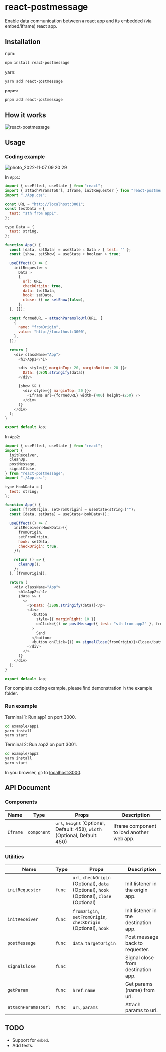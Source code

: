 # react-postmessage

Enable data communication between a react app and its embedded (via embed/iframe) react app.

## Installation

npm:

```sh
npm install react-postmessage
```

yarn:

```sh
yarn add react-postmessage
```

pnpm:

```sh
pnpm add react-postmessage
```

## How it works

![react-postmessage](https://user-images.githubusercontent.com/13924709/200339811-7e42552f-5d9c-405b-8a84-e9d61fdef313.png)

## Usage

### Coding example

![photo_2022-11-07 09 20 29](https://user-images.githubusercontent.com/13924709/200347186-5bb6e1ed-f592-4fd8-8d5f-efb5f798d46c.jpeg)

In `App1`:

```javascript
import { useEffect, useState } from "react";
import { attachParamsToUrl, Iframe, initRequester } from "react-postmessage";
import "./App.css";

const URL = "http://localhost:3001";
const testData = {
  test: "sth from app1",
};

type Data = {
  test: string,
};

function App() {
  const [data, setData] = useState < Data > { test: "" };
  const [show, setShow] = useState < boolean > true;

  useEffect(() => {
    initRequester <
      Data >
      {
        url: URL,
        checkOrigin: true,
        data: testData,
        hook: setData,
        close: () => setShow(false),
      };
  }, []);

  const formedURL = attachParamsToUrl(URL, [
    {
      name: "fromOrigin",
      value: "http://localhost:3000",
    },
  ]);

  return (
    <div className="App">
      <h1>App1</h1>

      <div style={{ marginTop: 20, marginBottom: 20 }}>
        Data: {JSON.stringify(data)}
      </div>

      {show && (
        <div style={{ marginTop: 20 }}>
          <Iframe url={formedURL} width={400} height={250} />
        </div>
      )}
    </div>
  );
}

export default App;
```

In `App2`:

```javascript
import { useEffect, useState } from "react";
import {
  initReceiver,
  cleanUp,
  postMessage,
  signalClose,
} from "react-postmessage";
import "./App.css";

type HookData = {
  test: string;
};

function App() {
  const [fromOrigin, setFromOrigin] = useState<string>("");
  const [data, setData] = useState<HookData>();

  useEffect(() => {
    initReceiver<HookData>({
      fromOrigin,
      setFromOrigin,
      hook: setData,
      checkOrigin: true,
    });

    return () => {
      cleanUp();
    };
  }, [fromOrigin]);

  return (
    <div className="App">
      <h1>App2</h1>
      {data && (
        <>
          <p>Data: {JSON.stringify(data)}</p>
          <div>
            <button
              style={{ marginRight: 10 }}
              onClick={() => postMessage({ test: "sth from app2" }, fromOrigin)}
            >
              Send
            </button>
            <button onClick={() => signalClose(fromOrigin)}>Close</button>
          </div>
        </>
      )}
    </div>
  );
}

export default App;
```

For complete coding example, please find demonstration in the example folder.

### Run example

Terminal 1: Run app1 on port 3000.

```sh
cd example/app1
yarn install
yarn start
```

Terminal 2: Run app2 on port 3001.

```sh
cd example/app2
yarn install
yarn start
```

In you browser, go to [localhost:3000](http://localhost:3000).

## API Document

### Components

| Name     | Type        | Props                                                                      | Description                               |
| -------- | ----------- | -------------------------------------------------------------------------- | ----------------------------------------- |
| `Iframe` | `component` | `url`, `height` (Optional, Default: 450), `width` (Optional, Default: 450) | Iframe component to load another web app. |

### Utilities

| Name     | Type        | Props                                                                      | Description                               |
| -------- | ----------- | -------------------------------------------------------------------------- | ----------------------------------------- |
| `initRequester` | `func` | `url`, `checkOrigin` (Optional), `data` (Optional), `hook` (Optional), `close` (Optional) | Init listener in the origin app.   |
| `initReceiver`  | `func` | `fromOrigin`, `setFromOrigin`, `checkOrigin` (Optional), `hook`                           |Init listener in the destination app. |
| `postMessage`   | `func` | `data`, `targetOrigin`                                                                    | Post message back to requester.    |
| `signalClose`   |`func` |                                                                                           | Signal close from destination app. |
| `getParam`      | `func` | `href`, `name`                                                                            | Get params (name) from url.            |
| `attachParamsToUrl` | `func` | `url`, `params`                                                                           | Attach params to url.                 |

## TODO

- Support for `embed`.
- Add tests.
